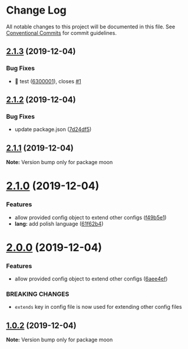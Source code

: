 # Change Log

All notable changes to this project will be documented in this file.
See [Conventional Commits](https://conventionalcommits.org) for commit guidelines.

## [2.1.3](https://github.com/siriwatknp/learn-lerna/compare/moon@2.1.2...moon@2.1.3) (2019-12-04)


### Bug Fixes

* 🐛 test ([6300001](https://github.com/siriwatknp/learn-lerna/commit/63000014b4a9d2a44ba6b4adedabce2ca1906cd7)), closes [#1](https://github.com/siriwatknp/learn-lerna/issues/1)





## [2.1.2](https://github.com/siriwatknp/learn-lerna/compare/moon@2.1.1...moon@2.1.2) (2019-12-04)


### Bug Fixes

* update package.json ([7d24df5](https://github.com/siriwatknp/learn-lerna/commit/7d24df5f61f28421820eadae64fe58a30c5b60b7))





## [2.1.1](https://github.com/siriwatknp/learn-lerna/compare/moon@2.1.0...moon@2.1.1) (2019-12-04)

**Note:** Version bump only for package moon





# [2.1.0](https://github.com/siriwatknp/learn-lerna/compare/moon@2.0.0...moon@2.1.0) (2019-12-04)


### Features

* allow provided config object to extend other configs ([f49b5e1](https://github.com/siriwatknp/learn-lerna/commit/f49b5e10ad074f4f39f9db3130dab49c849541ac))
* **lang:** add polish language ([61f62b4](https://github.com/siriwatknp/learn-lerna/commit/61f62b48d4c50f7b2156a80a9e1abca889ffddd0))





# [2.0.0](https://github.com/siriwatknp/learn-lerna/compare/moon@1.0.2...moon@2.0.0) (2019-12-04)


### Features

* allow provided config object to extend other configs ([6aee4ef](https://github.com/siriwatknp/learn-lerna/commit/6aee4ef04bde82d5344fe2fd29ab98d20c5e4862))


### BREAKING CHANGES

* `extends` key in config file is now used for extending other config files





## [1.0.2](https://github.com/siriwatknp/learn-lerna/compare/moon@1.0.1...moon@1.0.2) (2019-12-04)

**Note:** Version bump only for package moon
